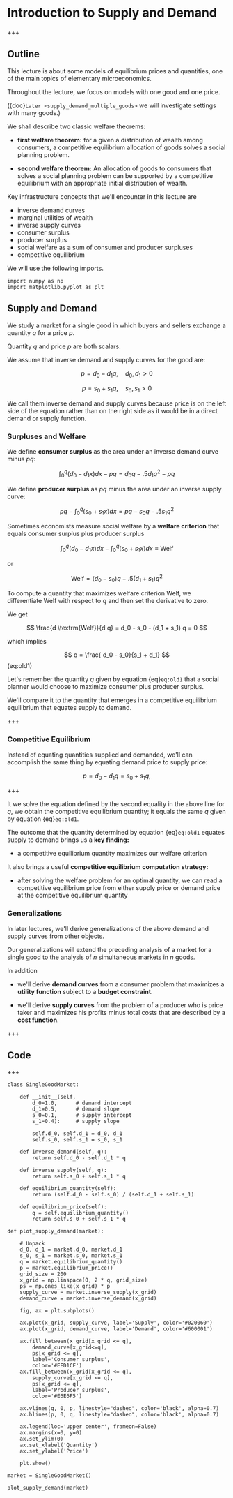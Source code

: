 # Introduction to Supply and Demand

+++

## Outline

This lecture is about some models of equilibrium prices and quantities, one of
the main topics of elementary microeconomics.

Throughout the lecture, we focus on models with one good and one price.

({doc}`Later <supply_demand_multiple_goods>` we will investigate settings with
many goods.)

We shall describe two classic welfare theorems:

* **first welfare theorem:** for a  given a distribution of wealth among consumers,  a competitive  equilibrium  allocation of goods solves a  social planning problem.

* **second welfare theorem:** An allocation of goods to consumers that solves a social planning problem can be supported by a competitive equilibrium with an appropriate initial distribution of  wealth.

Key infrastructure concepts that we'll encounter in this lecture are

* inverse demand curves
* marginal utilities of wealth
* inverse supply curves
* consumer surplus
* producer surplus
* social welfare as a sum of consumer and producer surpluses
* competitive equilibrium

We will use the following imports.

```{code-cell} ipython3
import numpy as np
import matplotlib.pyplot as plt
```

## Supply and Demand

We study a market for a single good in which buyers and sellers exchange a  quantity $q$ for a price $p$.

Quantity $q$ and price  $p$ are  both scalars.

We assume that inverse demand and supply curves for the good are:

$$
p = d_0 - d_1 q, \quad d_0, d_1 > 0
$$

$$
p = s_0 + s_1 q , \quad s_0, s_1 > 0
$$

We call them inverse demand and supply curves because price is on the left side of the equation rather than on the right side as it would be in a direct demand or supply function.

### Surpluses and Welfare

We define **consumer surplus** as the  area under an inverse demand curve minus $p q$:

$$
\int_0^q (d_0 - d_1 x) dx - pq = d_0 q -.5 d_1 q^2 - pq
$$

We define **producer surplus** as $p q$ minus   the area under an inverse supply curve:

$$
p q - \int_0^q (s_0 + s_1 x) dx = pq - s_0 q - .5 s_1 q^2
$$

Sometimes economists measure social welfare by a **welfare criterion** that equals  consumer surplus plus producer surplus

$$
\int_0^q (d_0 - d_1 x) dx - \int_0^q (s_0 + s_1 x) dx  \equiv \textrm{Welf}
$$

or

$$
\textrm{Welf} = (d_0 - s_0) q - .5 (d_1 + s_1) q^2
$$

To compute a quantity that  maximizes  welfare criterion $\textrm{Welf}$, we differentiate $\textrm{Welf}$ with respect to   $q$ and then set the derivative to zero.

We get

$$
\frac{d \textrm{Welf}}{d q} = d_0 - s_0 - (d_1 + s_1) q  = 0
$$

which implies

$$
q = \frac{ d_0 - s_0}{s_1 + d_1}
$$ (eq:old1)

Let's remember the quantity $q$ given by equation {eq}`eq:old1` that a social planner would choose to maximize consumer plus producer surplus.

We'll compare it to the quantity that emerges in a competitive  equilibrium
equilibrium that equates supply to demand.

+++

### Competitive Equilibrium

Instead of equating quantities supplied and demanded, we'll can accomplish the same thing by equating demand price to supply price:

$$
p =  d_0 - d_1 q = s_0 + s_1 q ,
$$

+++

It we solve the equation defined by the second equality in the above line for $q$, we obtain the
competitive equilibrium quantity; it equals the same $q$ given by equation  {eq}`eq:old1`.

The outcome that the quantity determined by equation {eq}`eq:old1` equates
supply to demand brings us a **key finding:**

*  a competitive equilibrium quantity maximizes our  welfare criterion

It also brings  a useful  **competitive equilibrium computation strategy:**

* after solving the welfare problem for an optimal  quantity, we can read a competitive equilibrium price from  either supply price or demand price at the  competitive equilibrium quantity

### Generalizations

In later lectures,  we'll derive generalizations of the above demand and
supply curves from other objects.

Our generalizations will extend the preceding analysis of a market for a
single good to the analysis of $n$ simultaneous markets in $n$ goods.

In addition

 * we'll derive  **demand curves** from a consumer problem that maximizes a **utility function** subject to a **budget constraint**.

 * we'll derive  **supply curves** from the problem of a producer who is price taker and maximizes his profits minus total costs that are described by a  **cost function**.

+++

## Code

+++

```{code-cell} ipython3
class SingleGoodMarket:

    def __init__(self, 
        d_0=1.0,      # demand intercept
        d_1=0.5,      # demand slope
        s_0=0.1,      # supply intercept
        s_1=0.4):     # supply slope

        self.d_0, self.d_1 = d_0, d_1
        self.s_0, self.s_1 = s_0, s_1

    def inverse_demand(self, q):
        return self.d_0 - self.d_1 * q

    def inverse_supply(self, q):
        return self.s_0 + self.s_1 * q

    def equilibrium_quantity(self):
        return (self.d_0 - self.s_0) / (self.d_1 + self.s_1)

    def equilibrium_price(self):
        q = self.equilibrium_quantity()
        return self.s_0 + self.s_1 * q
```

```{code-cell} ipython3
def plot_supply_demand(market):

    # Unpack
    d_0, d_1 = market.d_0, market.d_1
    s_0, s_1 = market.s_0, market.s_1
    q = market.equilibrium_quantity()
    p = market.equilibrium_price()
    grid_size = 200
    x_grid = np.linspace(0, 2 * q, grid_size)
    ps = np.ones_like(x_grid) * p
    supply_curve = market.inverse_supply(x_grid)
    demand_curve = market.inverse_demand(x_grid)

    fig, ax = plt.subplots()

    ax.plot(x_grid, supply_curve, label='Supply', color='#020060')
    ax.plot(x_grid, demand_curve, label='Demand', color='#600001')

    ax.fill_between(x_grid[x_grid <= q], 
        demand_curve[x_grid<=q], 
        ps[x_grid <= q], 
        label='Consumer surplus', 
        color='#EED1CF')
    ax.fill_between(x_grid[x_grid <= q], 
        supply_curve[x_grid <= q], 
        ps[x_grid <= q], 
        label='Producer surplus', 
        color='#E6E6F5')

    ax.vlines(q, 0, p, linestyle="dashed", color='black', alpha=0.7)
    ax.hlines(p, 0, q, linestyle="dashed", color='black', alpha=0.7)

    ax.legend(loc='upper center', frameon=False)
    ax.margins(x=0, y=0)
    ax.set_ylim(0)
    ax.set_xlabel('Quantity')
    ax.set_ylabel('Price')

    plt.show()
```

```{code-cell} ipython3
market = SingleGoodMarket()
```

```{code-cell} ipython3
plot_supply_demand(market)
```

